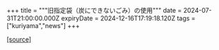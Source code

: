 +++
title = """旧指定袋（炭にできないごみ）の使用"""
date = 2024-07-31T21:00:00.000Z
expiryDate = 2024-12-16T17:19:18.120Z
tags = ["kuriyama","news"]
+++


[[source]](https://www.town.kuriyama.hokkaido.jp/soshiki/45/28035.html)
